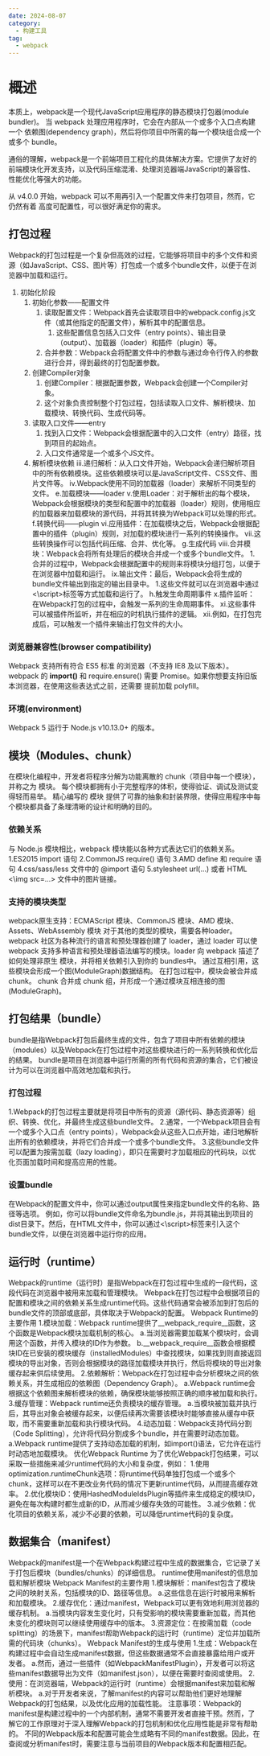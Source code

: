 ```yaml
---
date: 2024-08-07
category:
  - 构建工具
tag:
  - webpack
---
```


# 概述

本质上，webpack是一个现代JavaScript应用程序的静态模块打包器(module bundler)。
当 webpack 处理应用程序时，它会在内部从一个或多个入口点构建一个 依赖图(dependency graph)，然后将你项目中所需的每一个模块组合成一个或多个 bundle。

通俗的理解，webpack是一个前端项目工程化的具体解决方案。它提供了友好的前端模块化开发支持，以及代码压缩混淆、处理浏览器端JavaScript的兼容性、性能优化等强大的功能。

从 v4.0.0 开始，webpack 可以不用再引入一个配置文件来打包项目，然而，它仍然有着 高度可配置性，可以很好满足你的需求。

## 打包过程
Webpack的打包过程是一个复杂但高效的过程，它能够将项目中的多个文件和资源（如JavaScript、CSS、图片等）打包成一个或多个bundle文件，以便于在浏览器中加载和运行。
1. 初始化阶段
    1. 初始化参数——配置文件
        1. 读取配置文件：Webpack首先会读取项目中的webpack.config.js文件（或其他指定的配置文件），解析其中的配置信息。
            1. 这些配置信息包括入口文件（entry points）、输出目录（output）、加载器（loader）和插件（plugin）等。
        2. 合并参数：Webpack会将配置文件中的参数与通过命令行传入的参数进行合并，得到最终的打包配置参数。
    2. 创建Compiler对象
        1. 创建Compiler：根据配置参数，Webpack会创建一个Compiler对象。
        2. 这个对象负责控制整个打包过程，包括读取入口文件、解析模块、加载模块、转换代码、生成代码等。
    3. 读取入口文件——entry
        1. 找到入口文件：Webpack会根据配置中的入口文件（entry）路径，找到项目的起始点。
        2. 入口文件通常是一个或多个JS文件。
    4. 解析模块依赖
iii.递归解析：从入口文件开始，Webpack会递归解析项目中的所有依赖模块。这些依赖模块可以是JavaScript文件、CSS文件、图片文件等。
iv.Webpack使用不同的加载器（loader）来解析不同类型的文件。
e.加载模块——loader
v.使用Loader：对于解析出的每个模块，Webpack会根据模块的类型和配置中的加载器（loader）规则，使用相应的加载器来加载模块的源代码，并将其转换为Webpack可以处理的形式。
f.转换代码——plugin
vi.应用插件：在加载模块之后，Webpack会根据配置中的插件（plugin）规则，对加载的模块进行一系列的转换操作。
vii.这些转换操作可以包括代码压缩、合并、优化等。
g.生成代码
viii.合并模块：Webpack会将所有处理后的模块合并成一个或多个bundle文件。
1.合并的过程中，Webpack会根据配置中的规则来将模块分组打包，以便于在浏览器中加载和运行。
ix.输出文件：最后，Webpack会将生成的bundle文件输出到指定的输出目录中。
1.这些文件就可以在浏览器中通过<\script>标签等方式加载和运行了。
h.触发生命周期事件
x.插件监听：在Webpack打包的过程中，会触发一系列的生命周期事件。
xi.这些事件可以被插件所监听，并在相应的时机执行插件的逻辑。
xii.例如，在打包完成后，可以触发一个插件来输出打包文件的大小。

### 浏览器兼容性(browser compatibility)

Webpack 支持所有符合 ES5 标准 的浏览器（不支持 IE8 及以下版本）。webpack 的 **import()** 和 require.ensure() 需要 Promise。如果你想要支持旧版本浏览器，在使用这些表达式之前，还需要 提前加载 polyfill。

### 环境(environment)

Webpack 5 运行于 Node.js v10.13.0+ 的版本。

## 模块（Modules、chunk）

在模块化编程中，开发者将程序分解为功能离散的 chunk（项目中每一个模块），并称之为 模块。
每个模块都拥有小于完整程序的体积，使得验证、调试及测试变得轻而易举。 精心编写的 模块 提供了可靠的抽象和封装界限，使得应用程序中每个模块都具备了条理清晰的设计和明确的目的。

### 依赖关系

与 Node.js 模块相比，webpack 模块能以各种方式表达它们的依赖关系。
1.ES2015 import 语句
2.CommonJS require() 语句
3.AMD define 和 require 语句
4.css/sass/less 文件中的 @import 语句
5.stylesheet url(...) 或者 HTML <\img src=...> 文件中的图片链接。

### 支持的模块类型

webpack原生支持：ECMAScript 模块、CommonJS 模块、AMD 模块、Assets、WebAssembly 模块
对于其他的类型的模块，需要各种loader。
webpack 社区为各种流行的语言和预处理器创建了 loader，通过 loader 可以使 webpack 支持多种语言和预处理器语法编写的模块。loader 向 webpack 描述了如何处理非原生 模块，并将相关依赖引入到你的 bundles中。 
通过互相引用，这些模块会形成一个图(ModuleGraph)数据结构。
在打包过程中，模块会被合并成 chunk。 chunk 合并成 chunk 组，并形成一个通过模块互相连接的图(ModuleGraph)。 

## 打包结果（bundle）

bundle是指Webpack打包后最终生成的文件，包含了项目中所有依赖的模块（modules）以及Webpack在打包过程中对这些模块进行的一系列转换和优化后的结果。
bundle是项目在浏览器中运行所需的所有代码和资源的集合，它们被设计为可以在浏览器中高效地加载和执行。

### 打包过程

1.Webpack的打包过程主要就是将项目中所有的资源（源代码、静态资源等）组织、转换、优化，并最终生成这些bundle文件。
2.通常，一个Webpack项目会有一个或多个入口点（entry points），Webpack会从这些入口点开始，递归地解析出所有的依赖模块，并将它们合并成一个或多个bundle文件。
3.这些bundle文件可以配置为按需加载（lazy loading），即只在需要时才加载相应的代码块，以优化页面加载时间和提高应用的性能。

### 设置bundle

在Webpack的配置文件中，你可以通过output属性来指定bundle文件的名称、路径等选项。
例如，你可以将bundle文件命名为bundle.js，并将其输出到项目的dist目录下。然后，在HTML文件中，你可以通过<\script>标签来引入这个bundle文件，以便在浏览器中运行你的应用。

## 运行时（runtime）

Webpack的runtime（运行时）是指Webpack在打包过程中生成的一段代码，这段代码在浏览器中被用来加载和管理模块。
Webpack在打包过程中会根据项目的配置和模块之间的依赖关系生成runtime代码。这些代码通常会被添加到打包后的bundle文件的顶部或底部，具体取决于Webpack的配置。
Webpack Runtime的主要作用
1.模块加载：Webpack runtime提供了__webpack_require__函数，这个函数是Webpack模块加载机制的核心。
a.当浏览器需要加载某个模块时，会调用这个函数，并传入模块的ID作为参数。
b.__webpack_require__函数会根据模块ID在已安装的模块缓存（installedModules）中查找模块，如果找到则直接返回模块的导出对象，否则会根据模块的路径加载模块并执行，然后将模块的导出对象缓存起来供后续使用。
2.依赖解析：Webpack在打包过程中会分析模块之间的依赖关系，并生成相应的依赖图（Dependency Graph）。
a.Webpack runtime会根据这个依赖图来解析模块的依赖，确保模块能够按照正确的顺序被加载和执行。
3.缓存管理：Webpack runtime还负责模块的缓存管理。
a.当模块被加载并执行后，其导出对象会被缓存起来，以便后续再次需要该模块时能够直接从缓存中获取，而不需要重新加载和执行模块代码。
4.动态加载：Webpack支持代码分割（Code Splitting），允许将代码分割成多个bundle，并在需要时动态加载。
a.Webpack runtime提供了支持动态加载的机制，如import()语法，它允许在运行时动态地加载模块。
优化Webpack Runtime
为了优化Webpack打包结果，可以采取一些措施来减少runtime代码的大小和复杂度，例如：
1.使用optimization.runtimeChunk选项：将runtime代码单独打包成一个或多个chunk，这样可以在不更改业务代码的情况下更新runtime代码，从而提高缓存效率。
2.优化模块ID：使用HashedModuleIdsPlugin等插件来生成稳定的模块ID，避免在每次构建时都生成新的ID，从而减少缓存失效的可能性。
3.减少依赖：优化项目的依赖关系，减少不必要的依赖，可以降低runtime代码的复杂度。

## 数据集合（manifest）

Webpack的manifest是一个在Webpack构建过程中生成的数据集合，它记录了关于打包后模块（bundles/chunks）的详细信息。
runtime使用manifest的信息加载和解析模块
Webpack Manifest的主要作用
1.模块解析：manifest包含了模块之间的映射关系，包括模块的ID、路径等信息。
a.这些信息在运行时被用来解析和加载模块。
2.缓存优化：通过manifest，Webpack可以更有效地利用浏览器的缓存机制。
a.当模块内容发生变化时，只有受影响的模块需要重新加载，而其他未变化的模块则可以继续使用缓存中的版本。
3.资源定位：在按需加载（code splitting）的场景下，manifest帮助Webpack的运行时（runtime）定位并加载所需的代码块（chunks）。
Webpack Manifest的生成与使用
1.生成：Webpack在构建过程中会自动生成manifest数据，但这些数据通常不会直接暴露给用户或开发者。
a.然而，通过一些插件（如WebpackManifestPlugin），开发者可以将这些manifest数据导出为文件（如manifest.json），以便在需要时查阅或使用。
2.使用：在浏览器端，Webpack的运行时（runtime）会根据manifest来加载和解析模块。
a.对于开发者来说，了解manifest的内容可以帮助他们更好地理解Webpack的打包结果，以及优化应用的加载性能。
注意事项：Webpack的manifest是构建过程中的一个内部机制，通常不需要开发者直接干预。然而，了解它的工作原理对于深入理解Webpack的打包机制和优化应用性能是非常有帮助的。
不同的Webpack版本和配置可能会生成略有不同的manifest数据。因此，在查阅或分析manifest时，需要注意与当前项目的Webpack版本和配置相匹配。
